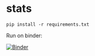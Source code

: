 # stats

```
pip install -r requirements.txt
```

Run on binder:

[![Binder](https://mybinder.org/badge_logo.svg)](https://mybinder.org/v2/gh/bkoz/stats.git/urlpath=lab)
